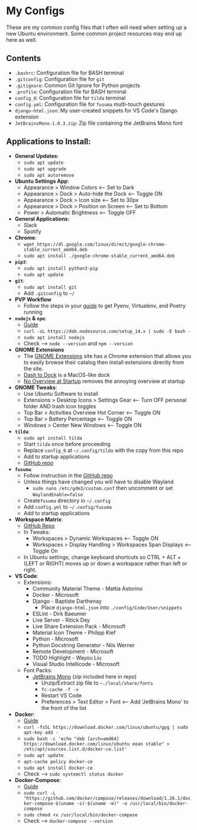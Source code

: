 # My Configs

These are my common config files that I often will need when setting up a new Ubuntu environment. Some common project resources may end up here as well.

## Contents

- `.bashrc`: Configuration file for BASH terminal
- `.gitconfig`: Configuration file for `git`
- `.gitignore`: Common Git Ignore for Python projects
- `.profile`: Configuration file for BASH terminal
- `config_0`: Configuration file for `tilda` terminal
- `config.yml`: Configuration file for `fusuma` multi-touch gestures
- `django-html.json`: My user-created snippets for VS Code's Django extension
- `JetBrainsMono-1.0.3.zip`: Zip file containing the JetBrains Mono font
## Applications to Install:

- **General Updates**:
  - `sudo apt update`
  - `sudo apt upgrade`
  - `sudo apt autoremove`
- **Ubuntu Settings App**:
  - Appearance > Window Colors <-- Set to Dark
  - Appearance > Dock > Auto-hide the Dock <-- Toggle ON
  - Appearance > Dock > Icon size <-- Set to 30px
  - Appearance > Dock > Position on Screen <-- Set to Bottom
  - Power > Automatic Brightness <-- Toggle OFF
- **General Applications**:
  - Slack
  - Spotify
- **Chrome**:
  - `wget https://dl.google.com/linux/direct/google-chrome-stable_current_amd64.deb`
  - `sudo apt install ./google-chrome-stable_current_amd64.deb`
- **`pip3`**: 
  - `sudo apt install python3-pip`
  - `sudo apt update`
- **`git`**:
  - `sudo apt install git`
  - Add `.gitconfig` to `~/`
- **PVP Workflow**
  - Follow the steps in your [guide](https://dev.to/skybur/pvp-a-workflow-for-python-projects-29h3) to get Pyenv, Virtualenv, and Poetry running
- **`nodejs` & `npm`**:
  - [Guide](https://linuxize.com/post/how-to-install-node-js-on-ubuntu-20-04/)
  - `curl -sL https://deb.nodesource.com/setup_14.x | sudo -E bash -`
  - `sudo apt install nodejs`
  - Check --> `node --version` and `npm --version`
- **GNOME Extensions**
  - The [GNOME Extensions](https://extensions.gnome.org/) site has a Chrome extension that allows you to easily browse their catalog then install extensions directly from the site.
  - [Dash to Dock](https://extensions.gnome.org/extension/307/dash-to-dock/) is a MacOS-like dock
  - [No Overview at Startup](https://extensions.gnome.org/extension/4099/no-overview/) removes the annoying overview at startup
- **GNOME Tweaks**:
  - Use Ubuntu Software to install
  - Extensions > Desktop Icons > Settings Gear <-- Turn OFF personal folder AND trash icon toggles
  - Top Bar > Activities Overview Hot Corner <-- Toggle ON
  - Top Bar > Battery Percentage <-- Toggle ON
  - Windows > Center New Windows <-- Toggle ON
- **`tilda`**:
  - `sudo apt install tilda`
  - Start `tilda` once before proceeding
  - Replace `config_0` at `~/.config/tilda` with the copy from this repo
  - Add to startup applications
  - [GitHub repo](https://github.com/lanoxx/tilda)
- **`fusuma`**: 
  - Follow instruction in the [GitHub repo](https://github.com/iberianpig/fusuma)
  - Unless things have changed you will have to disable Wayland
    - `sudo nano /etc/gdm3/custom.conf` then uncomment or set `WaylandEnable=false`
  - Create`fusuma` directory in `~/.config`
  - Add `config.yml` to `~/.config/fusuma`
  - Add to startup applications
- **Workspace Matrix**:
  - [GitHub Repo](https://github.com/mzur/gnome-shell-wsmatrix) 
  - In Tweaks:
    - Workspaces > Dynamic Workspaces <-- Toggle ON
    - Workspaces > Display Handling > Workspaces Span Displays <-- Toggle On
  - In Ubuntu settings, change keyboard shortcuts so CTRL + ALT + (LEFT or RIGHT) moves up or down a workspace rather than left or right.
- **VS Code**:
  - Extensions:
    - Community Material Theme - Mattia Astorino
    - Docker - Microsoft
    - Django - Baptiste Darthenay
      - Place `django-html.json` into `./config/Code/User/snippets`
    - ESLint - Dirk Baeumer
    - Live Server - Ritick Dey
    - Live Share Extension Pack - Microsoft
    - Material Icon Theme - Philipp Kief
    - Python - Microsoft
    - Python Docstring Generator - Nils Werner
    - Remote Development - Microsoft
    - TODO Highlight - Wayou Liu
    - Visual Studio Intellicode - Microsoft
  - Font Packs:
    - [JetBrains Mono](https://www.jetbrains.com/lp/mono/) (zip included here in repo)
      - Unzip/Extract zip file to `~./local/share/fonts`
      - `fc-cache -f -v`
      - Restart VS Code
      - Preferences > Text Editor > Font <-- Add 'JetBrains Mono' to the front of the list
- **Docker**:
  - [Guide](https://medium.com/@Grigorkh/how-to-install-docker-on-ubuntu-20-04-f1b99845959e)
  - `curl -fsSL https://download.docker.com/linux/ubuntu/gpg | sudo apt-key add -`
  - `sudo bash -c 'echo "deb [arch=amd64] https://download.docker.com/linux/ubuntu eoan stable" > /etc/apt/sources.list.d/docker-ce.list'`
  - `sudo apt update`
  - `apt-cache policy docker-ce`
  - `sudo apt install docker-ce`
  - Check --> `sudo systemctl status docker`
- **Docker-Compose**:
  - [Guide](https://docs.docker.com/compose/install/)
  - `sudo curl -L "https://github.com/docker/compose/releases/download/1.26.1/docker-compose-$(uname -s)-$(uname -m)" -o /usr/local/bin/docker-compose`
  - `sudo chmod +x /usr/local/bin/docker-compose`
  - Check --> `docker-compose --version`

